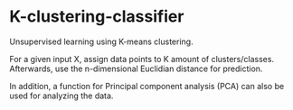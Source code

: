 # K-clustering-classifier
Unsupervised learning using K-means clustering.

For a given input X, assign data points to K amount of clusters/classes. Afterwards, use the n-dimensional Euclidian distance for prediction.

In addition, a function for Principal component analysis (PCA) can also be used for analyzing the data. 
